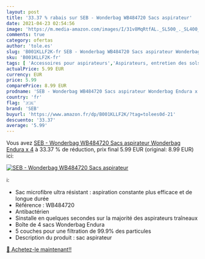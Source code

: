 ```yaml
---
layout: post
title: '33.37 % rabais sur SEB - Wonderbag WB484720 Sacs aspirateur'
date: 2021-04-23 02:54:56
image: 'https://m.media-amazon.com/images/I/31v8MqRtfAL._SL500_._SL400_.jpg'
comments: true
category: ofertas
author: 'tole.es'
slug: 'B001KLLF2K-fr SEB - Wonderbag WB484720 Sacs aspirateur Wonderbag Endura x 4'
sku: 'B001KLLF2K-fr'
tags: [ 'Accessoires pour aspirateurs','Aspirateurs, entretien des sols et nettoyeurs de vitres','Cuisine et Maison','Sacs cylindriques pour aspirateurs','Sacs pour aspirateurs','seb', ]
actualPrice: 5.99 EUR
currency: EUR
price: 5.99
comparePrice: 8.99 EUR
prodname: 'SEB - Wonderbag WB484720 Sacs aspirateur Wonderbag Endura x 4'
country: 'fr'
flag: '🇫🇷'
brand: 'SEB'
buyurl: 'https://www.amazon.fr/dp/B001KLLF2K/?tag=tolees0d-21'
descuento: '33.37'
average: '5.99'
---
```


Vous avez [SEB - Wonderbag WB484720 Sacs aspirateur Wonderbag Endura x 4](https://www.amazon.fr/dp/B001KLLF2K/?tag=tolees0d-21)  à  33.37 % de réduction, prix final  5.99 EUR (original: 8.99 EUR) ici:

[![SEB - Wonderbag WB484720 Sacs aspirateur](https://m.media-amazon.com/images/I/31v8MqRtfAL._SL500_._SL400_.jpg)](https://www.amazon.fr/dp/B001KLLF2K/?tag=tolees0d-21)

ℹ️:

- Sac microfibre ultra résistant : aspiration constante plus efficace et de longue durée
- Référence : WB484720
- Antibactérien
- Sinstalle en quelques secondes sur la majorité des aspirateurs traîneaux
- Boîte de 4 sacs Wonderbag Endura
- 5 couches pour une filtration de 99.9% des particules
- Description du produit : sac aspirateur

[🛒 Achetez-le maintenant!!](https://www.amazon.fr/dp/B001KLLF2K/?tag=tolees0d-21)
